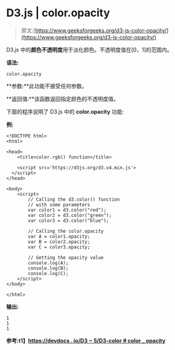 # D3.js | color.opacity

> 原文:[https://www.geeksforgeeks.org/d3-js-color-opacity/](https://www.geeksforgeeks.org/d3-js-color-opacity/)

D3.js 中的**颜色不透明度**用于淡化颜色。不透明度值在[0，1]的范围内。

**语法:**

```
color.opacity
```

**参数:**此功能不接受任何参数。

**返回值:**该函数返回指定颜色的不透明度值。

下面的程序说明了 D3.js 中的 **color.opacity** 功能:

**例:**

```
<!DOCTYPE html>
<html>

<head>
    <title>color.rgb() function</title>

    <script src='https://d3js.org/d3.v4.min.js'>
  </script>
</head>

<body>
    <script>
        // Calling the d3.color() function
        // with some parameters
        var color1 = d3.color("red");
        var color2 = d3.color("green");
        var color3 = d3.color("blue");

        // Calling the color.opacity
        var A = color1.opacity;
        var B = color2.opacity;
        var C = color3.opacity;

        // Getting the opacity value
        console.log(A);
        console.log(B);
        console.log(C);
    </script>
</body>

</html>
```

**输出:**

```
1
1
1

```

**参考:t1】[https://devdocs . io/D3 ~ 5/D3-color # color _ opacity](https://devdocs.io/d3~5/d3-color#color_opacity)**